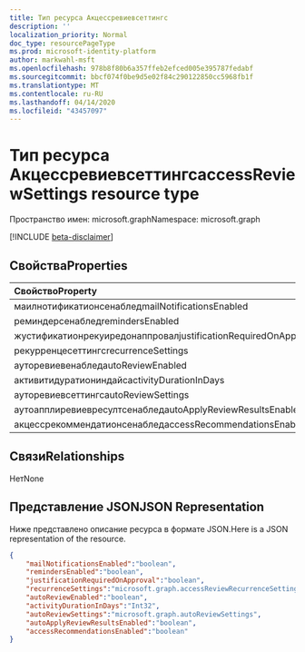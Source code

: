 ```yaml
---
title: Тип ресурса Акцессревиевсеттингс
description: ''
localization_priority: Normal
doc_type: resourcePageType
ms.prod: microsoft-identity-platform
author: markwahl-msft
ms.openlocfilehash: 978b8f80b6a357ffeb2efced005e395787fedabf
ms.sourcegitcommit: bbcf074f0be9d5e02f84c290122850cc5968fb1f
ms.translationtype: MT
ms.contentlocale: ru-RU
ms.lasthandoff: 04/14/2020
ms.locfileid: "43457097"
---
```

# <a name="accessreviewsettings-resource-type"></a><span data-ttu-id="b625e-102">Тип ресурса Акцессревиевсеттингс</span><span class="sxs-lookup"><span data-stu-id="b625e-102">accessReviewSettings resource type</span></span>

<span data-ttu-id="b625e-103">Пространство имен: microsoft.graph</span><span class="sxs-lookup"><span data-stu-id="b625e-103">Namespace: microsoft.graph</span></span>

[!INCLUDE [beta-disclaimer](../../includes/beta-disclaimer.md)]


## <a name="properties"></a><span data-ttu-id="b625e-104">Свойства</span><span class="sxs-lookup"><span data-stu-id="b625e-104">Properties</span></span>
|<span data-ttu-id="b625e-105">Свойство</span><span class="sxs-lookup"><span data-stu-id="b625e-105">Property</span></span>|<span data-ttu-id="b625e-106">Тип</span><span class="sxs-lookup"><span data-stu-id="b625e-106">Type</span></span>|<span data-ttu-id="b625e-107">Описание</span><span class="sxs-lookup"><span data-stu-id="b625e-107">Description</span></span>|
|:---|:---|:---|
| <span data-ttu-id="b625e-108">маилнотификатионсенаблед</span><span class="sxs-lookup"><span data-stu-id="b625e-108">mailNotificationsEnabled</span></span> | <span data-ttu-id="b625e-109">boolean</span><span class="sxs-lookup"><span data-stu-id="b625e-109">boolean</span></span> |  |
| <span data-ttu-id="b625e-110">реминдерсенаблед</span><span class="sxs-lookup"><span data-stu-id="b625e-110">remindersEnabled</span></span> | <span data-ttu-id="b625e-111">boolean</span><span class="sxs-lookup"><span data-stu-id="b625e-111">boolean</span></span> |  |
| <span data-ttu-id="b625e-112">жустификатионрекуиредонаппровал</span><span class="sxs-lookup"><span data-stu-id="b625e-112">justificationRequiredOnApproval</span></span> | <span data-ttu-id="b625e-113">boolean</span><span class="sxs-lookup"><span data-stu-id="b625e-113">boolean</span></span> |  |
| <span data-ttu-id="b625e-114">рекурренцесеттингс</span><span class="sxs-lookup"><span data-stu-id="b625e-114">recurrenceSettings</span></span> | <span data-ttu-id="b625e-115">акцессревиеврекурренцесеттингс</span><span class="sxs-lookup"><span data-stu-id="b625e-115">accessReviewRecurrenceSettings</span></span> |  |
| <span data-ttu-id="b625e-116">ауторевиевенаблед</span><span class="sxs-lookup"><span data-stu-id="b625e-116">autoReviewEnabled</span></span> | <span data-ttu-id="b625e-117">boolean</span><span class="sxs-lookup"><span data-stu-id="b625e-117">boolean</span></span> |  |
| <span data-ttu-id="b625e-118">активитидуратиониндайс</span><span class="sxs-lookup"><span data-stu-id="b625e-118">activityDurationInDays</span></span> | <span data-ttu-id="b625e-119">Int32</span><span class="sxs-lookup"><span data-stu-id="b625e-119">Int32</span></span> |  |
| <span data-ttu-id="b625e-120">ауторевиевсеттингс</span><span class="sxs-lookup"><span data-stu-id="b625e-120">autoReviewSettings</span></span> | <span data-ttu-id="b625e-121">ауторевиевсеттингс</span><span class="sxs-lookup"><span data-stu-id="b625e-121">autoReviewSettings</span></span> |  |
| <span data-ttu-id="b625e-122">аутоапплиревиевресултсенаблед</span><span class="sxs-lookup"><span data-stu-id="b625e-122">autoApplyReviewResultsEnabled</span></span> | <span data-ttu-id="b625e-123">boolean</span><span class="sxs-lookup"><span data-stu-id="b625e-123">boolean</span></span> |  |
| <span data-ttu-id="b625e-124">акцессрекоммендатионсенаблед</span><span class="sxs-lookup"><span data-stu-id="b625e-124">accessRecommendationsEnabled</span></span> | <span data-ttu-id="b625e-125">boolean</span><span class="sxs-lookup"><span data-stu-id="b625e-125">boolean</span></span> |  |


## <a name="relationships"></a><span data-ttu-id="b625e-126">Связи</span><span class="sxs-lookup"><span data-stu-id="b625e-126">Relationships</span></span>
<span data-ttu-id="b625e-127">Нет</span><span class="sxs-lookup"><span data-stu-id="b625e-127">None</span></span>
## <a name="json-representation"></a><span data-ttu-id="b625e-128">Представление JSON</span><span class="sxs-lookup"><span data-stu-id="b625e-128">JSON Representation</span></span>
<span data-ttu-id="b625e-129">Ниже представлено описание ресурса в формате JSON.</span><span class="sxs-lookup"><span data-stu-id="b625e-129">Here is a JSON representation of the resource.</span></span>
<!--{
  "blockType": "resource",
  "@odata.type": "microsoft.graph.accessReviewSettings"
}-->
``` json
{
    "mailNotificationsEnabled":"boolean",
    "remindersEnabled":"boolean",
    "justificationRequiredOnApproval":"boolean",
    "recurrenceSettings":"microsoft.graph.accessReviewRecurrenceSettings",
    "autoReviewEnabled":"boolean",
    "activityDurationInDays":"Int32",
    "autoReviewSettings":"microsoft.graph.autoReviewSettings",
    "autoApplyReviewResultsEnabled":"boolean",
    "accessRecommendationsEnabled":"boolean"
}
```



